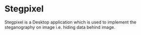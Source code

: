 # Stegpixel
Stegpixel is a Desktop application which is used to implement the steganography on image i.e. hiding data behind image.
